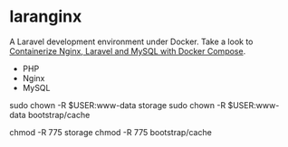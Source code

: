 # laranginx

A Laravel development environment under Docker. Take a look to [Containerize Nginx, Laravel and MySQL with Docker Compose](https://webomnizz.com/containerize-nginx-laravel-and-mysql-with-docker-compose).

- PHP
- Nginx
- MySQL


sudo chown -R $USER:www-data storage
sudo chown -R $USER:www-data bootstrap/cache


chmod -R 775 storage
chmod -R 775 bootstrap/cache